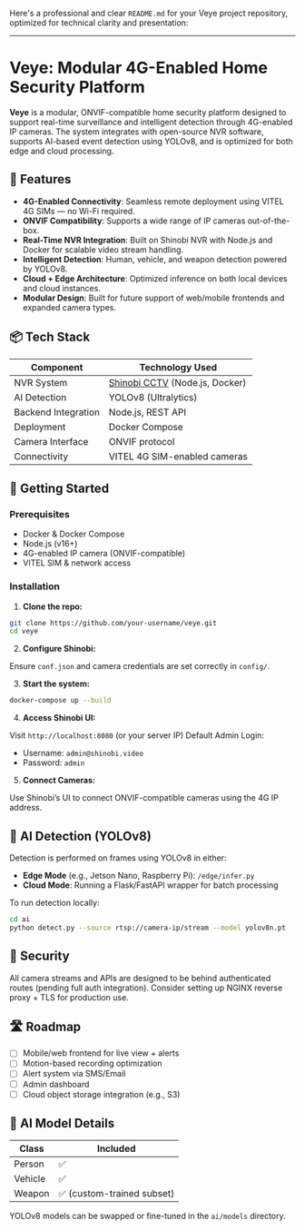 Here's a professional and clear `README.md` for your Veye project repository, optimized for technical clarity and presentation:

---

# Veye: Modular 4G-Enabled Home Security Platform

**Veye** is a modular, ONVIF-compatible home security platform designed to support real-time surveillance and intelligent detection through 4G-enabled IP cameras. The system integrates with open-source NVR software, supports AI-based event detection using YOLOv8, and is optimized for both edge and cloud processing.

## 🔧 Features

* **4G-Enabled Connectivity**: Seamless remote deployment using VITEL 4G SIMs — no Wi-Fi required.
* **ONVIF Compatibility**: Supports a wide range of IP cameras out-of-the-box.
* **Real-Time NVR Integration**: Built on Shinobi NVR with Node.js and Docker for scalable video stream handling.
* **Intelligent Detection**: Human, vehicle, and weapon detection powered by YOLOv8.
* **Cloud + Edge Architecture**: Optimized inference on both local devices and cloud instances.
* **Modular Design**: Built for future support of web/mobile frontends and expanded camera types.

## 📦 Tech Stack

| Component           | Technology Used                                          |
| ------------------- | -------------------------------------------------------- |
| NVR System          | [Shinobi CCTV](https://shinobi.video/) (Node.js, Docker) |
| AI Detection        | YOLOv8 (Ultralytics)                                     |
| Backend Integration | Node.js, REST API                                        |
| Deployment          | Docker Compose                                           |
| Camera Interface    | ONVIF protocol                                           |
| Connectivity        | VITEL 4G SIM-enabled cameras                             |



## 🚀 Getting Started

### Prerequisites

* Docker & Docker Compose
* Node.js (v16+)
* 4G-enabled IP camera (ONVIF-compatible)
* VITEL SIM & network access

### Installation

1. **Clone the repo:**

```bash
git clone https://github.com/your-username/veye.git
cd veye
```

2. **Configure Shinobi:**

Ensure `conf.json` and camera credentials are set correctly in `config/`.

3. **Start the system:**

```bash
docker-compose up --build
```

4. **Access Shinobi UI:**

Visit `http://localhost:8080` (or your server IP)
Default Admin Login:

* Username: `admin@shinobi.video`
* Password: `admin`

5. **Connect Cameras:**

Use Shinobi’s UI to connect ONVIF-compatible cameras using the 4G IP address.

## 🤖 AI Detection (YOLOv8)

Detection is performed on frames using YOLOv8 in either:

* **Edge Mode** (e.g., Jetson Nano, Raspberry Pi): `/edge/infer.py`
* **Cloud Mode**: Running a Flask/FastAPI wrapper for batch processing

To run detection locally:

```bash
cd ai
python detect.py --source rtsp://camera-ip/stream --model yolov8n.pt
```

## 🔐 Security

All camera streams and APIs are designed to be behind authenticated routes (pending full auth integration). Consider setting up NGINX reverse proxy + TLS for production use.

## 🛣️ Roadmap

* [ ] Mobile/web frontend for live view + alerts
* [ ] Motion-based recording optimization
* [ ] Alert system via SMS/Email
* [ ] Admin dashboard
* [ ] Cloud object storage integration (e.g., S3)

## 🧠 AI Model Details

| Class   | Included                  |
| ------- | ------------------------- |
| Person  | ✅                         |
| Vehicle | ✅                         |
| Weapon  | ✅ (custom-trained subset) |

YOLOv8 models can be swapped or fine-tuned in the `ai/models` directory.


